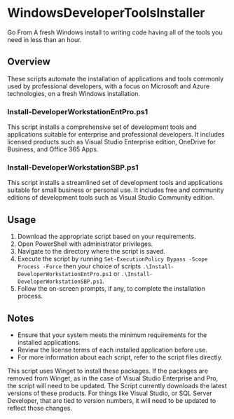 # WindowsDeveloperToolsInstaller

Go From A fresh Windows install to writing code having all of the tools you need in less than an hour.

## Overview

These scripts automate the installation of applications and tools commonly used by professional developers, with a focus on Microsoft and Azure technologies, on a fresh Windows installation.

### Install-DeveloperWorkstationEntPro.ps1

This script installs a comprehensive set of development tools and applications suitable for enterprise and professional developers. It includes licensed products such as Visual Studio Enterprise edition, OneDrive for Business, and Office 365 Apps.

### Install-DeveloperWorkstationSBP.ps1

This script installs a streamlined set of development tools and applications suitable for small business or personal use. It includes free and community editions of development tools such as Visual Studio Community edition.

## Usage

1. Download the appropriate script based on your requirements.
2. Open PowerShell with administrator privileges.
3. Navigate to the directory where the script is saved.
4. Execute the script by running `Set-ExecutionPolicy Bypass -Scope Process -Force` then your choice of scripts `.\Install-DeveloperWorkstationEntPro.ps1` or `.\Install-DeveloperWorkstationSBP.ps1`.
5. Follow the on-screen prompts, if any, to complete the installation process.

## Notes

- Ensure that your system meets the minimum requirements for the installed applications.
- Review the license terms of each installed application before use.
- For more information about each script, refer to the script files directly.

This script uses Winget to install these packages.
If the packages are removed from Winget, as in the case of Visual Studio Enterprise and Pro, the script will need to be updated.
The Script currently downloads the latest versions of these products.
For things like Visual Studio, or SQL Server Developer, that are tied to version numbers, it will need to be updated to reflect those changes.

